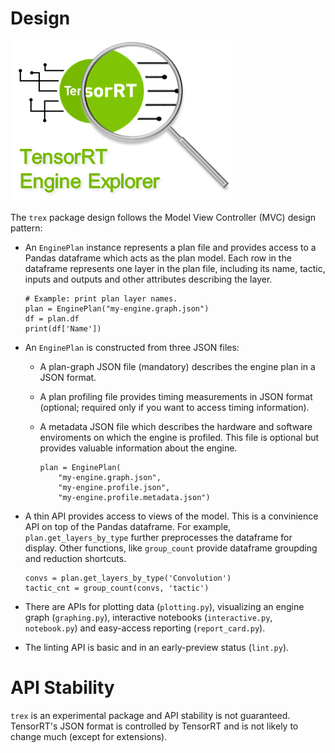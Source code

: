 # Design

![](../images/trex_logo.png)

The `trex` package design follows the Model View Controller (MVC) design pattern:
* An `EnginePlan` instance represents a plan file and provides access to a Pandas dataframe which acts as the plan model. Each row in the dataframe represents one layer in the plan file, including its name, tactic, inputs and outputs and other attributes describing the layer.
    ```
    # Example: print plan layer names.
    plan = EnginePlan("my-engine.graph.json")
    df = plan.df
    print(df['Name'])
    ```

* An `EnginePlan` is constructed from three JSON files:
  * A plan-graph JSON file (mandatory) describes the engine plan in a JSON format.
  * A plan profiling file provides timing measurements in JSON format (optional; required only if you want to access timing information).
  * A metadata JSON file which describes the hardware and software enviroments on which the engine is profiled. This file is optional but provides valuable information about the engine.

    ```
    plan = EnginePlan(
        "my-engine.graph.json",
        "my-engine.profile.json",
        "my-engine.profile.metadata.json")
    ```

* A thin API provides access to views of the model. This is a convinience API on top of the Pandas dataframe. For example, `plan.get_layers_by_type` further preprocesses the dataframe for display. Other functions, like `group_count` provide dataframe groupding and reduction shortcuts.
    ```
    convs = plan.get_layers_by_type('Convolution')
    tactic_cnt = group_count(convs, 'tactic')
    ```

* There are APIs for plotting data (`plotting.py`), visualizing an engine graph (`graphing.py`), interactive notebooks (`interactive.py`, `notebook.py`) and easy-access reporting (`report_card.py`).

* The linting API is basic and in an early-preview status (`lint.py`).

# API Stability

`trex` is an experimental package and API stability is not guaranteed.  TensorRT's JSON format is controlled by TensorRT and is not likely to change much (except for extensions).
